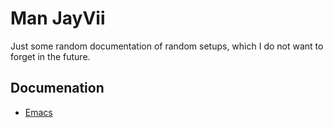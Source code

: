 # Man JayVii

Just some random documentation of random setups, which I do not want to forget
in the future.

## Documenation

- [Emacs](./Emacs)
